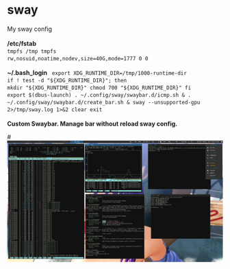# sway
My sway config
<br><br>
<b>/etc/fstab</b>
<br>
<code>tmpfs /tmp tmpfs rw,nosuid,noatime,nodev,size=40G,mode=1777 0 0</code>
<br>
<br>
<b>~/.bash_login</b>
<code>
export XDG_RUNTIME_DIR=/tmp/1000-runtime-dir
if ! test -d "${XDG_RUNTIME_DIR}"; then
mkdir "${XDG_RUNTIME_DIR}"
chmod 700 "${XDG_RUNTIME_DIR}"
fi
export $(dbus-launch)
. ~/.config/sway/swaybar.d/icmp.sh &
. ~/.config/sway/swaybar.d/create_bar.sh &
sway --unsupported-gpu 2>/tmp/sway.log 1>&2
clear
exit
</code>
<br>
<br>
<b>Custom Swaybar. Manage bar without reload sway config. </b>
<br>

#![Custom Swaybar](https://github.com/alexvruden/sway/blob/main/image1.png?raw=true)
